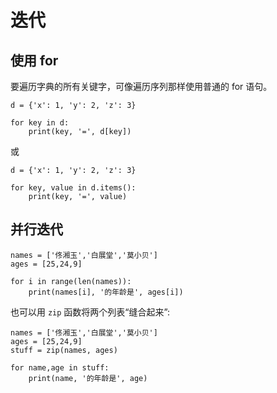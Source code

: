 # 迭代

## 使用 for

要遍历字典的所有关键字，可像遍历序列那样使用普通的 for 语句。

<div class="run"></div>

```python3
d = {'x': 1, 'y': 2, 'z': 3}

for key in d:
    print(key, '=', d[key])
```

或

<div class="run"></div>

```python3
d = {'x': 1, 'y': 2, 'z': 3}

for key, value in d.items():
    print(key, '=', value)
```

## 并行迭代

<div class="run"></div>

```python3
names = ['佟湘玉','白展堂','莫小贝']
ages = [25,24,9]

for i in range(len(names)):
    print(names[i], '的年龄是', ages[i])
```

也可以用 `zip` 函数将两个列表“缝合起来”:

<div class="run"></div>

```python3
names = ['佟湘玉','白展堂','莫小贝']
ages = [25,24,9]
stuff = zip(names, ages)

for name,age in stuff:
    print(name, '的年龄是', age)
```

